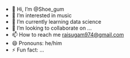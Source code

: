 - 👋 Hi, I’m @Shoe_gum
- 👀 I’m interested in music  
- 🌱 I’m currently learning data science
- 💞️ I’m looking to collaborate on ...
- 📫 How to reach me raisugam974@gmail.com
- 😄 Pronouns: he/him
- ⚡ Fun fact: ...

<!---
Shoegum010/Shoegum010 is a ✨ special ✨ repository because its `README.md` (this file) appears on your GitHub profile.
You can click the Preview link to take a look at your changes.
--->
